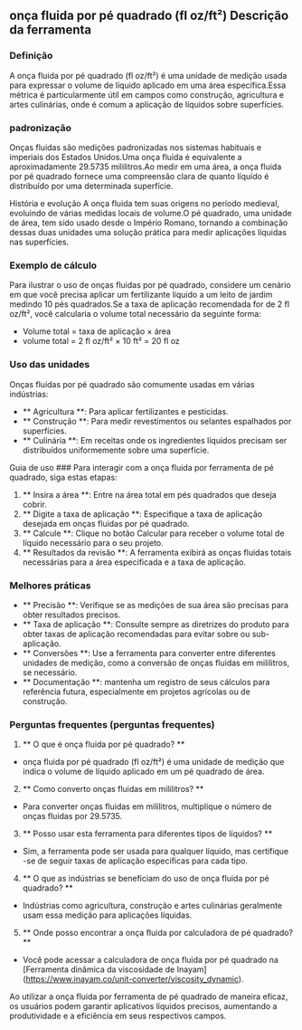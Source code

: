 ## onça fluida por pé quadrado (fl oz/ft²) Descrição da ferramenta

### Definição
A onça fluida por pé quadrado (fl oz/ft²) é uma unidade de medição usada para expressar o volume de líquido aplicado em uma área específica.Essa métrica é particularmente útil em campos como construção, agricultura e artes culinárias, onde é comum a aplicação de líquidos sobre superfícies.

### padronização
Onças fluidas são medições padronizadas nos sistemas habituais e imperiais dos Estados Unidos.Uma onça fluida é equivalente a aproximadamente 29.5735 mililitros.Ao medir em uma área, a onça fluida por pé quadrado fornece uma compreensão clara de quanto líquido é distribuído por uma determinada superfície.

História e evolução
A onça fluida tem suas origens no período medieval, evoluindo de várias medidas locais de volume.O pé quadrado, uma unidade de área, tem sido usado desde o Império Romano, tornando a combinação dessas duas unidades uma solução prática para medir aplicações líquidas nas superfícies.

### Exemplo de cálculo
Para ilustrar o uso de onças fluidas por pé quadrado, considere um cenário em que você precisa aplicar um fertilizante líquido a um leito de jardim medindo 10 pés quadrados.Se a taxa de aplicação recomendada for de 2 fl oz/ft², você calcularia o volume total necessário da seguinte forma:

- Volume total = taxa de aplicação × área
- volume total = 2 fl oz/ft² × 10 ft² = 20 fl oz

### Uso das unidades
Onças fluidas por pé quadrado são comumente usadas em várias indústrias:
- ** Agricultura **: Para aplicar fertilizantes e pesticidas.
- ** Construção **: Para medir revestimentos ou selantes espalhados por superfícies.
- ** Culinária **: Em receitas onde os ingredientes líquidos precisam ser distribuídos uniformemente sobre uma superfície.

Guia de uso ###
Para interagir com a onça fluida por ferramenta de pé quadrado, siga estas etapas:
1. ** Insira a área **: Entre na área total em pés quadrados que deseja cobrir.
2. ** Digite a taxa de aplicação **: Especifique a taxa de aplicação desejada em onças fluidas por pé quadrado.
3. ** Calcule **: Clique no botão Calcular para receber o volume total de líquido necessário para o seu projeto.
4. ** Resultados da revisão **: A ferramenta exibirá as onças fluidas totais necessárias para a área especificada e a taxa de aplicação.

### Melhores práticas
- ** Precisão **: Verifique se as medições de sua área são precisas para obter resultados precisos.
- ** Taxa de aplicação **: Consulte sempre as diretrizes do produto para obter taxas de aplicação recomendadas para evitar sobre ou sub-aplicação.
- ** Conversões **: Use a ferramenta para converter entre diferentes unidades de medição, como a conversão de onças fluidas em mililitros, se necessário.
- ** Documentação **: mantenha um registro de seus cálculos para referência futura, especialmente em projetos agrícolas ou de construção.

### Perguntas frequentes (perguntas frequentes)

1. ** O que é onça fluida por pé quadrado? **
- onça fluida por pé quadrado (fl oz/ft²) é uma unidade de medição que indica o volume de líquido aplicado em um pé quadrado de área.

2. ** Como converto onças fluidas em mililitros? **
- Para converter onças fluidas em mililitros, multiplique o número de onças fluidas por 29.5735.

3. ** Posso usar esta ferramenta para diferentes tipos de líquidos? **
- Sim, a ferramenta pode ser usada para qualquer líquido, mas certifique -se de seguir taxas de aplicação específicas para cada tipo.

4. ** O que as indústrias se beneficiam do uso de onça fluida por pé quadrado? **
- Indústrias como agricultura, construção e artes culinárias geralmente usam essa medição para aplicações líquidas.

5. ** Onde posso encontrar a onça fluida por calculadora de pé quadrado? **
- Você pode acessar a calculadora de onça fluida por pé quadrado na [Ferramenta dinâmica da viscosidade de Inayam] (https://www.inayam.co/unit-converter/viscosity_dynamic).

Ao utilizar a onça fluida por ferramenta de pé quadrado de maneira eficaz, os usuários podem garantir aplicativos líquidos precisos, aumentando a produtividade e a eficiência em seus respectivos campos.
